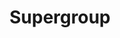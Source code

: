 ---
layout: frontend-template-documentation
sectionKey: Frontend templates
eleventyNavigation:
  parent: Finder
title: Supergroup
description: A finder for documents that are part of the content purpose supertypes
figmaLink:
howItWorks: "Supergroup finders find most GOV.UK content that belongs in one of the [content purpose supertypes](https://github.com/alphagov/govuk_document_types/blob/master/data/content_purpose_supergroups.md).


Results come from search-api."
examples:
  0:
    title: Guidance and regulation
    link: https://www.gov.uk/search/guidance-and-regulation
  1:
    title: News and communications
    link: https://www.gov.uk/search/news-and-communications
  2:
    title: Policy papers and consultations
    link: https://www.gov.uk/search/policy-papers-and-consultations
  3:
    title: Research and statistic
    link: https://www.gov.uk/search/research-and-statistics
  4:
    title: Services
    link: https://www.gov.uk/search/services
  5:
    title: Transparency and freedom of information releases
    link: https://www.gov.uk/search/transparency-and-freedom-of-information-releases
contentDataLink:
contentSchema:
  title: finder
  link: https://docs.publishing.service.gov.uk/content-schemas/finder.html
contentType:
  title: finder
  link: https://docs.publishing.service.gov.uk/document-types/finder.html
publishingApp:
components:
  0:
    componentName: Layout super navigation header
    componentURL: https://components.publishing.service.gov.uk/component-guide/layout_super_navigation_header
    generated: auto
    input:
  1:
    componentName: Contextual breadcrumbs
    componentURL: https://components.publishing.service.gov.uk/component-guide/contextual_breadcrumbs
    generated: auto
    input:
  2:
    componentName: The [Search](https://components.publishing.service.gov.uk/component-guide/search) component is above the filters, which occupies `1/3` of the page
    componentURL: 
    generated: auto
    input:
  3:
    componentName: Heading
    componentURL: https://components.publishing.service.gov.uk/component-guide/heading
    generated: auto
    input:
  4:
    componentName: "[Option select](https://components.publishing.service.gov.uk/component-guide/option_select) appears within the search filter"
    componentURL:
    generated: auto
    input:
  5:
    componentName: "[Select](https://components.publishing.service.gov.uk/component-guide/select) appears within the search filter"
    componentURL:
    generated: auto
    input:
  6:
    componentName: "[Form checkboxes](https://components.publishing.service.gov.uk/component-guide/checkboxes) appears within the search filter"
    componentURL:
    generated: auto
    input:
  7:
    componentName: "[Form hint text](https://components.publishing.service.gov.uk/component-guide/hint) appears within the search filter"
    componentURL:
    generated: auto
    input:
  8:
    componentName: "[Date filter](https://govuk-finder-frontend.herokuapp.com/component-guide/date_filter) appears within the search filter"
    componentURL:
    generated: auto
    input:
  9:
    componentName: All the filters are within the [Expander](https://govuk-finder-frontend.herokuapp.com/component-guide/expander)
    componentURL: 
    generated: auto
    input:
  10:
    componentName: "[Previous and next navigation](https://components.publishing.service.gov.uk/component-guide/previous_and_next_navigation) appears if there is more than 20 returned search results"
    componentURL: 
    generated: auto
    input:
  11:
    componentName: Subscription link
    componentURL: https://components.publishing.service.gov.uk/component-guide/subscription_links
    generated: auto
    input:
  12:
    componentName: Document list
    componentURL: https://components.publishing.service.gov.uk/component-guide/document_list
    generated: auto
    input:
  13:
    componentName: Feedback
    componentURL: https://components.publishing.service.gov.uk/component-guide/feedback
    generated: auto
    input:
  14:
    componentName: Layout footer
    componentURL: https://components.publishing.service.gov.uk/component-guide/layout_footer
    generated: auto
    input:
  15:
    componentName: Page title
    componentURL: https://components.publishing.service.gov.uk/component-guide/title
    generated: auto
    input:
insights:
  0:
    title:
    link:
    description:
    date:
issues:
  0:
    title:
    link:
issueLink:
---
